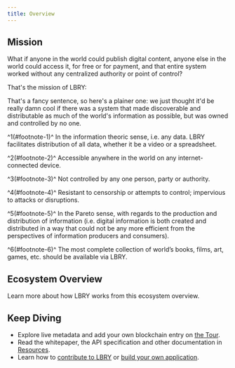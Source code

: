 ```yaml
---
title: Overview
---
```


## Mission

What if anyone in the world could publish digital content, anyone else in the world could access it, for free or for payment, and that entire system worked without any centralized authority or point of control?

That's the mission of LBRY:

<MissionStatement/>

That's a fancy sentence, so here's a plainer one: we just thought it'd be really damn cool if there was a system that made discoverable and distributable as much of the world's information as possible, but was owned and controlled by no one.

^1(#footnote-1)^ In the information theoric sense, i.e. any data. LBRY facilitates distribution of all data, whether it be a video or a spreadsheet.

^2(#footnote-2)^ Accessible anywhere in the world on any internet-connected device.

^3(#footnote-3)^ Not controlled by any one person, party or authority.

^4(#footnote-4)^ Resistant to censorship or attempts to control; impervious to attacks or disruptions.

^5(#footnote-5)^ In the Pareto sense, with regards to the production and distribution of information (i.e. digital information is both created and distributed in a way that could not be any more efficient from the perspectives of information producers and consumers).

^6(#footnote-6)^ The most complete collection of world’s books, films, art, games, etc. should be available via LBRY.

## Ecosystem Overview

Learn more about how LBRY works from this ecosystem overview.

<Ecosystem/>

## Keep Diving

- Explore live metadata and add your own blockchain entry on [the Tour](/tour).
- Read the whitepaper, the API specification and other documentation in [Resources](/resources).
- Learn how to [contribute to LBRY](/contribute) or [build your own application](/build).
